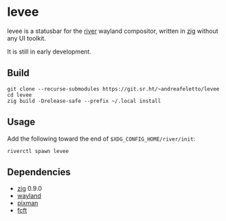 
# levee

levee is a statusbar for the [river](https://github.com/riverwm/river/) wayland
compositor, written in [zig](https://ziglang.org/) without any UI toolkit.

It is still in early development.

## Build

```
git clone --recurse-submodules https://git.sr.ht/~andreafeletto/levee
cd levee
zig build -Drelease-safe --prefix ~/.local install
```

## Usage

Add the following toward the end of `$XDG_CONFIG_HOME/river/init`:

```
riverctl spawn levee
```

## Dependencies

* [zig](https://ziglang.org/) 0.9.0
* [wayland](https://wayland.freedesktop.org/)
* [pixman](http://pixman.org/)
* [fcft](https://codeberg.org/dnkl/fcft)
